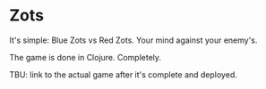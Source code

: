 # Zots

It's simple: Blue Zots vs Red Zots. Your mind against your enemy's.

The game is done in Clojure. Completely.

TBU: link to the actual game after it's complete and deployed.
